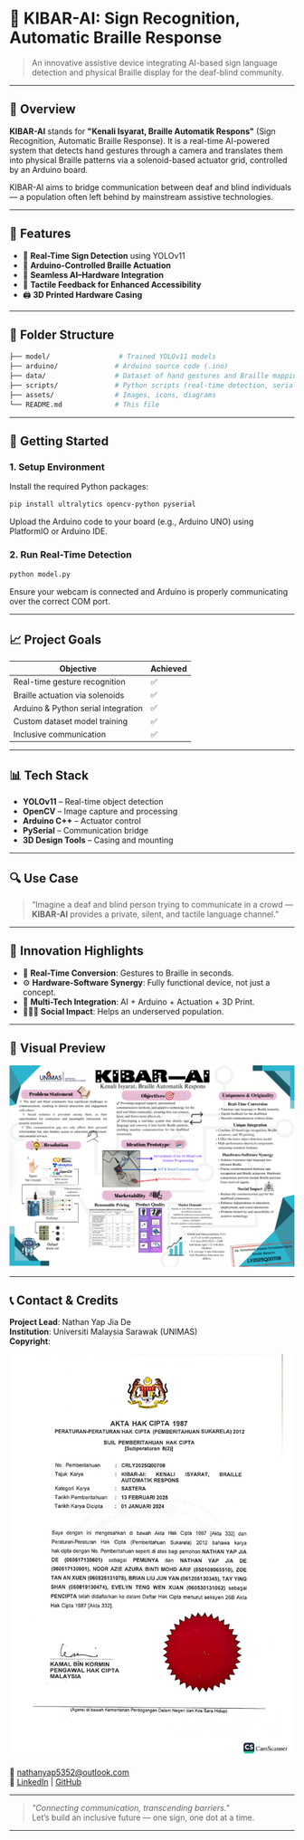 # 🧠 KIBAR-AI: Sign Recognition, Automatic Braille Response

> An innovative assistive device integrating AI-based sign language detection and physical Braille display for the deaf-blind community.

---

## 📌 Overview

**KIBAR-AI** stands for **"Kenali Isyarat, Braille Automatik Respons"** (Sign Recognition, Automatic Braille Response). It is a real-time AI-powered system that detects hand gestures through a camera and translates them into physical Braille patterns via a solenoid-based actuator grid, controlled by an Arduino board.

KIBAR-AI aims to bridge communication between deaf and blind individuals — a population often left behind by mainstream assistive technologies.

---

## 🔧 Features

- 🎯 **Real-Time Sign Detection** using YOLOv11
- 🤖 **Arduino-Controlled Braille Actuation**
- 🧩 **Seamless AI–Hardware Integration**
- 🦾 **Tactile Feedback for Enhanced Accessibility**
- 🖨️ **3D Printed Hardware Casing**

---

## 📂 Folder Structure

```bash
├── model/                 # Trained YOLOv11 models
├── arduino/              # Arduino source code (.ino)
├── data/                 # Dataset of hand gestures and Braille mappings
├── scripts/              # Python scripts (real-time detection, serial communication)
├── assets/               # Images, icons, diagrams
└── README.md             # This file
```

---

## 🚀 Getting Started

### 1. Setup Environment

Install the required Python packages:

```bash
pip install ultralytics opencv-python pyserial
```

Upload the Arduino code to your board (e.g., Arduino UNO) using PlatformIO or Arduino IDE.

### 2. Run Real-Time Detection

```bash
python model.py
```

Ensure your webcam is connected and Arduino is properly communicating over the correct COM port.

---

## 📈 Project Goals

| Objective                            | Achieved |
|-------------------------------------|----------|
| Real-time gesture recognition       | ✅        |
| Braille actuation via solenoids     | ✅        |
| Arduino & Python serial integration | ✅        |
| Custom dataset model training       | ✅        |
| Inclusive communication             | ✅        |

---

## 📊 Tech Stack

- **YOLOv11** – Real-time object detection
- **OpenCV** – Image capture and processing
- **Arduino C++** – Actuator control
- **PySerial** – Communication bridge
- **3D Design Tools** – Casing and mounting

---

## 🔍 Use Case

> “Imagine a deaf and blind person trying to communicate in a crowd — **KIBAR-AI** provides a private, silent, and tactile language channel.”

---

## 🧠 Innovation Highlights

- 🔄 **Real-Time Conversion**: Gestures to Braille in seconds.
- ⚙️ **Hardware-Software Synergy**: Fully functional device, not just a concept.
- 🧩 **Multi-Tech Integration**: AI + Arduino + Actuation + 3D Print.
- 🧑‍🤝‍🧑 **Social Impact**: Helps an underserved population.

---

## 📸 Visual Preview

![KIBAR-AI Model](<assets/KIBAR-AI_Kenali_Isyarat_Braille_Automatik_Respons_(Landscape A1)_1.png>)

---

## 📞 Contact & Credits

**Project Lead**: Nathan Yap Jia De  
**Institution**: Universiti Malaysia Sarawak (UNIMAS)  
**Copyright**:

![Registered IP](assets/Copyright_KIBAR_AI-1.png)

📧 [nathanyap5352@outlook.com](mailto:nathanyap@5362@outlook.com)  
🔗 [LinkedIn](#) | [GitHub](#)

---

> _"Connecting communication, transcending barriers."_  
> Let’s build an inclusive future — one sign, one dot at a time.

---

